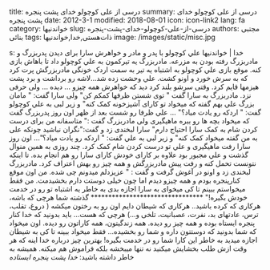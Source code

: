 title: درسی از علی کوچولو  خدای پشت پنجره
summary: درسی از علی کوچولو  خدای پشت پنجره
date: 2012-3-1
modified: 2018-08-01
icon:  icon-link2
lang: fa
category: خواندنیها
slug: درسی-از-علی-کوچولو-خدای-پشت-پنجره
authors: مجتبی بنائی
tags: ذات‌هستی,خدا,خواندنیها
image: /images/static/misc.jpg

s: خدا | خواندنیها علي کوچولو با پدر و مادر و خواهرش سارا برای دیدن پدربزرگ و مادربزرگ رفته بودن به مزرعه. مادربزرگ یه تیرکمون به علي کوچولو داد تا باهاش بازی کنه. موقع بازی علي کوچولو به اشتباه یه تیر به سمت اردک خونگی مادربزرگش پرت کرد که به سرش خورد و اونو کشت. علي وحشت زده شد...لاشه رو برداشت و برد پشت هیزمها قایم کرد. وقتی سرشو بلند کرد دید که خواهرش همه چیزو ... دیده ... ولی حرفی نزد.     مادربزرگ به سارا گفت " توی شستن ظرفها کمکم کن" ولی سارا گفت: " مامان بزرگ علي بهم گفته که میخواد تو کارای آشپزخونه کمک کنه" و زیر لبی به علي کوچولو گفت: " اردکه رو یادت میاد؟" ... علي ظرفا رو شست    بعد از ظهر اون روز پدربزرگ گفت که میخواد بچه ها رو ببره ماهیگیری ولی مادربزرگ گفت :" متاسفانه من برای درست کردن شام به کمک سارا احتیاج دارم" سارا لبخندی زد و گفت:"نگران نباشید چونکه علی به من گفته میخواد کمک کنه" و زیر لبی به علي گفت: " اردکه رو یادت میاد؟"... اون روز سارا رفت ماهیگیری و علي تو درست کردن شام کمک کرد.    چند روزی به همین منوال گذشت و علي مجبور بود علاوه بر کارای خودش کارای سارا رو هم انجام بده. تا اینکه نتونست تحمل کنه و رفت پیش مادربزرگش و همه چیز رو بهش اعتراف کرد. مادربزرگ لبخندی زد و اونو در آغوش گرفت و گفت :   " عزیزدلم میدونم چی شده. من اون موقع کنارپنجره بودم و همه چیزو دیدم اما چون خیلی دوستت دارم بخشیدمت. من فقط میخواستم ببینم تا کی میخوای به سارا اجازه بدی به خاطر یه اشتباه تو رو در خدمت خودش بگیره!"     ********************************     گذشته شما هرچی که باشه، هرکاری که کرده باشید.. هرکاری که شیطان دایم اون رو به رختون میکشه ( دروغ، تقلب، ترس، عادتهای بد، نفرت، عصبانیت، تلخی و...) هرچی که هست... باید بدونید که خدا کنار پنجره ایستاه بوده و همه چیز رو دیده. همه زندگیتون، همه کاراتون رو دیده. اون میخواد که شما بدونید که دوستتون داره و شما رو بخشیده... فقط میخواد ببینه تا کی به شیطان اجازه میدید به خاطر این کارا شما رو در خدمت بگیره!  بهترین چیز درباره خدا اینه که هر وقت ازش طلب بخشایش میکنید نه تنها میبخشه بلکه فراموش هم میکنه.  همیشه به خاطر داشته باشید:    *خدا پشت پنجره ایستاده*